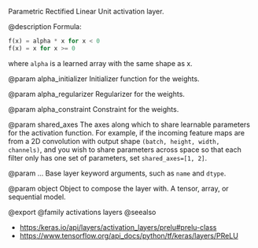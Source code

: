 Parametric Rectified Linear Unit activation layer.

@description
Formula:
``` python
f(x) = alpha * x for x < 0
f(x) = x for x >= 0
```
where `alpha` is a learned array with the same shape as x.

@param alpha_initializer
Initializer function for the weights.

@param alpha_regularizer
Regularizer for the weights.

@param alpha_constraint
Constraint for the weights.

@param shared_axes
The axes along which to share learnable parameters for the
activation function. For example, if the incoming feature maps are
from a 2D convolution with output shape
`(batch, height, width, channels)`, and you wish to share parameters
across space so that each filter only has one set of parameters,
set `shared_axes=[1, 2]`.

@param ...
Base layer keyword arguments, such as `name` and `dtype`.

@param object
Object to compose the layer with. A tensor, array, or sequential model.

@export
@family activations layers
@seealso
+ <https:/keras.io/api/layers/activation_layers/prelu#prelu-class>
+ <https://www.tensorflow.org/api_docs/python/tf/keras/layers/PReLU>
